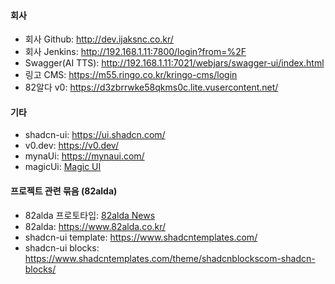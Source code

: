 
#### 회사
- 회사 Github: http://dev.ijaksnc.co.kr/
- 회사 Jenkins: http://192.168.1.11:7800/login?from=%2F
- Swagger(AI TTS): http://192.168.1.11:7021/webjars/swagger-ui/index.html
- 링고 CMS: https://m55.ringo.co.kr/kringo-cms/login
- 82알다 v0: https://d3zbrrwke58qkms0c.lite.vusercontent.net/

#### 기타
- shadcn-ui: https://ui.shadcn.com/
- v0.dev: https://v0.dev/
- mynaUi: https://mynaui.com/
- magicUi: [Magic UI](https://magicui.design/)

#### 프로젝트 관련 묶음 (82alda)
- 82alda 프로토타입: [82alda News](https://82alda.vercel.app/)
- 82alda: https://www.82alda.co.kr/
- shadcn-ui template: https://www.shadcntemplates.com/
- shadcn-ui blocks: https://www.shadcntemplates.com/theme/shadcnblockscom-shadcn-blocks/
